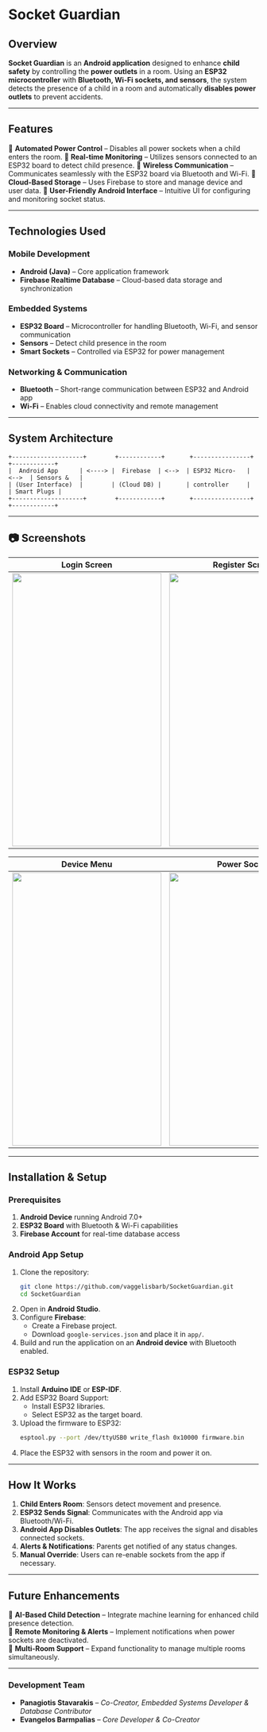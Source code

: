 # Socket Guardian

## Overview
**Socket Guardian** is an **Android application** designed to enhance **child safety** by controlling the **power outlets** in a room. Using an **ESP32 microcontroller** with **Bluetooth, Wi-Fi sockets, and sensors**, the system detects the presence of a child in a room and automatically **disables power outlets** to prevent accidents.

---

## Features
🔹 **Automated Power Control** – Disables all power sockets when a child enters the room.
🔹 **Real-time Monitoring** – Utilizes sensors connected to an ESP32 board to detect child presence.
🔹 **Wireless Communication** – Communicates seamlessly with the ESP32 board via Bluetooth and Wi-Fi.
🔹 **Cloud-Based Storage** – Uses Firebase to store and manage device and user data.
🔹 **User-Friendly Android Interface** – Intuitive UI for configuring and monitoring socket status.

---

## Technologies Used
### **Mobile Development**
- **Android (Java)** – Core application framework
- **Firebase Realtime Database** – Cloud-based data storage and synchronization

### **Embedded Systems**
- **ESP32 Board** – Microcontroller for handling Bluetooth, Wi-Fi, and sensor communication
- **Sensors** – Detect child presence in the room
- **Smart Sockets** – Controlled via ESP32 for power management

### **Networking & Communication**
- **Bluetooth** – Short-range communication between ESP32 and Android app
- **Wi-Fi** – Enables cloud connectivity and remote management

---

## System Architecture
```
+--------------------+        +------------+       +----------------+        +------------+
|  Android App      | <----> |  Firebase  | <-->  | ESP32 Micro-   | <-->  | Sensors &   |
| (User Interface)  |        | (Cloud DB) |       | controller     |       | Smart Plugs |
+--------------------+        +------------+       +----------------+        +------------+
```

---

## 📷 Screenshots
| Login Screen | Register Screen | Home Menu |
|--------------|-----------------|-----------|
| <img src="https://github.com/user-attachments/assets/e26c1e62-309d-4127-a22e-42417ca5d076" width="300" height="550"/> | <img src="https://github.com/user-attachments/assets/c8cac860-aad8-4bad-9cf2-ff4143f453cd" width="300" height="550"/> | <img src="https://github.com/user-attachments/assets/5a07150f-1b53-44bd-8dc4-689a3a49bca5" width="300" height="550"/>

| Device Menu | Power Socket | Settings |
|-------------|--------------|----------|
| <img src="https://github.com/user-attachments/assets/abe6e13c-9ba6-44cb-8355-1db2d88937d4" width="300" height="550"/> | <img src="https://github.com/user-attachments/assets/ab8dd4ec-b91b-42c3-917a-cfbd399147eb" width="300" height="550"/> | <img src="https://github.com/user-attachments/assets/df8515a3-281a-465f-bb27-1dc18ad2b52c" width="300" height="550"/>


---

## Installation & Setup
### **Prerequisites**
1. **Android Device** running Android 7.0+
2. **ESP32 Board** with Bluetooth & Wi-Fi capabilities
3. **Firebase Account** for real-time database access

### **Android App Setup**
1. Clone the repository:
   ```sh
   git clone https://github.com/vaggelisbarb/SocketGuardian.git
   cd SocketGuardian
   ```
2. Open in **Android Studio**.
3. Configure **Firebase**:
   - Create a Firebase project.
   - Download `google-services.json` and place it in `app/`.
4. Build and run the application on an **Android device** with Bluetooth enabled.

### **ESP32 Setup**
1. Install **Arduino IDE** or **ESP-IDF**.
2. Add ESP32 Board Support:
   - Install ESP32 libraries.
   - Select ESP32 as the target board.
3. Upload the firmware to ESP32:
   ```sh
   esptool.py --port /dev/ttyUSB0 write_flash 0x10000 firmware.bin
   ```
4. Place the ESP32 with sensors in the room and power it on.

---

## How It Works
1. **Child Enters Room**: Sensors detect movement and presence.
2. **ESP32 Sends Signal**: Communicates with the Android app via Bluetooth/Wi-Fi.
3. **Android App Disables Outlets**: The app receives the signal and disables connected sockets.
4. **Alerts & Notifications**: Parents get notified of any status changes.
5. **Manual Override**: Users can re-enable sockets from the app if necessary.

---

## Future Enhancements
🔹 **AI-Based Child Detection** – Integrate machine learning for enhanced child presence detection.  
🔹 **Remote Monitoring & Alerts** – Implement notifications when power sockets are deactivated.  
🔹 **Multi-Room Support** – Expand functionality to manage multiple rooms simultaneously.

---

### **Development Team**  
- **Panagiotis Stavarakis** – *Co-Creator, Embedded Systems Developer & Database Contributor*  
- **Evangelos Barmpalias** – *Core Developer & Co-Creator*  
